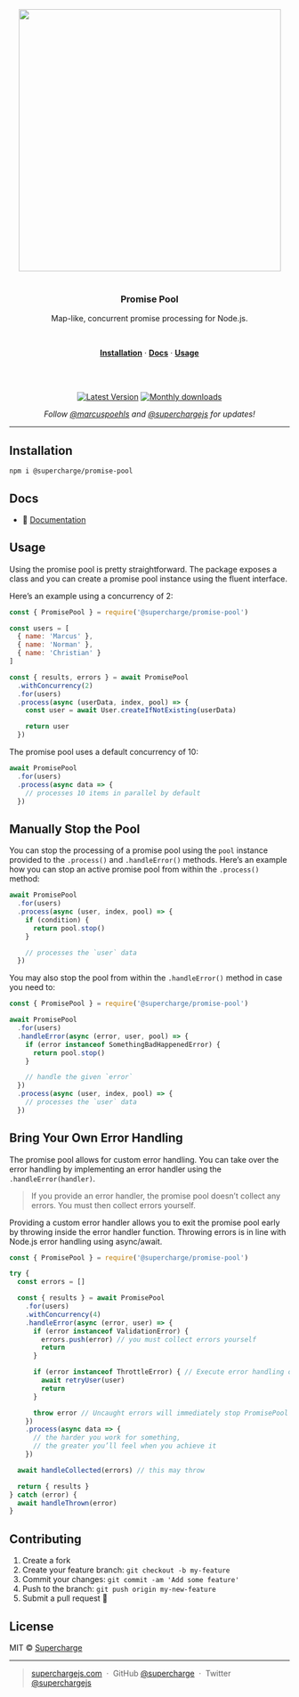 <div align="center">
  <a href="https://superchargejs.com">
    <img width="471" style="max-width:100%;" src="https://superchargejs.com/images/supercharge-text.svg" />
  </a>
  <br/>
  <br/>
  <p>
    <h3>Promise Pool</h3>
  </p>
  <p>
    Map-like, concurrent promise processing for Node.js.
  </p>
  <br/>
  <p>
    <a href="#installation"><strong>Installation</strong></a> ·
    <a href="#docs"><strong>Docs</strong></a> ·
    <a href="#usage"><strong>Usage</strong></a>
  </p>
  <br/>
  <br/>
  <p>
    <a href="https://www.npmjs.com/package/@supercharge/promise-pool"><img src="https://img.shields.io/npm/v/@supercharge/promise-pool.svg" alt="Latest Version"></a>
    <a href="https://www.npmjs.com/package/@supercharge/promise-pool"><img src="https://img.shields.io/npm/dm/@supercharge/promise-pool.svg" alt="Monthly downloads"></a>
  </p>
  <p>
    <em>Follow <a href="http://twitter.com/marcuspoehls">@marcuspoehls</a> and <a href="http://twitter.com/superchargejs">@superchargejs</a> for updates!</em>
  </p>
</div>

---

## Installation

```
npm i @supercharge/promise-pool
```


## Docs

- 📖 [Documentation](https://superchargejs.com/docs/promise-pool)


## Usage
Using the promise pool is pretty straightforward. The package exposes a class and you can create a promise pool instance using the fluent interface.

Here’s an example using a concurrency of 2:

```js
const { PromisePool } = require('@supercharge/promise-pool')

const users = [
  { name: 'Marcus' },
  { name: 'Norman' },
  { name: 'Christian' }
]

const { results, errors } = await PromisePool
  .withConcurrency(2)
  .for(users)
  .process(async (userData, index, pool) => {
    const user = await User.createIfNotExisting(userData)

    return user
  })
```

The promise pool uses a default concurrency of 10:

```js
await PromisePool
  .for(users)
  .process(async data => {
    // processes 10 items in parallel by default
  })
```


## Manually Stop the Pool
You can stop the processing of a promise pool using the `pool` instance provided to the `.process()` and `.handleError()` methods. Here’s an example how you can stop an active promise pool from within the `.process()` method:

```js
await PromisePool
  .for(users)
  .process(async (user, index, pool) => {
    if (condition) {
      return pool.stop()
    }

    // processes the `user` data
  })
```

You may also stop the pool from within the `.handleError()` method in case you need to:

```js
const { PromisePool } = require('@supercharge/promise-pool')

await PromisePool
  .for(users)
  .handleError(async (error, user, pool) => {
    if (error instanceof SomethingBadHappenedError) {
      return pool.stop()
    }

    // handle the given `error`
  })
  .process(async (user, index, pool) => {
    // processes the `user` data
  })
```


## Bring Your Own Error Handling
The promise pool allows for custom error handling. You can take over the error handling by implementing an error handler using the `.handleError(handler)`.

> If you provide an error handler, the promise pool doesn’t collect any errors. You must then collect errors yourself.

Providing a custom error handler allows you to exit the promise pool early by throwing inside the error handler function. Throwing errors is in line with Node.js error handling using async/await.

```js
const { PromisePool } = require('@supercharge/promise-pool')

try {
  const errors = []

  const { results } = await PromisePool
    .for(users)
    .withConcurrency(4)
    .handleError(async (error, user) => {
      if (error instanceof ValidationError) {
        errors.push(error) // you must collect errors yourself
        return
      }

      if (error instanceof ThrottleError) { // Execute error handling on specific errors
        await retryUser(user)
        return
      }

      throw error // Uncaught errors will immediately stop PromisePool
    })
    .process(async data => {
      // the harder you work for something,
      // the greater you’ll feel when you achieve it
    })

  await handleCollected(errors) // this may throw

  return { results }
} catch (error) {
  await handleThrown(error)
}
```


## Contributing

1.  Create a fork
2.  Create your feature branch: `git checkout -b my-feature`
3.  Commit your changes: `git commit -am 'Add some feature'`
4.  Push to the branch: `git push origin my-new-feature`
5.  Submit a pull request 🚀


## License
MIT © [Supercharge](https://superchargejs.com)

---

> [superchargejs.com](https://superchargejs.com) &nbsp;&middot;&nbsp;
> GitHub [@supercharge](https://github.com/supercharge) &nbsp;&middot;&nbsp;
> Twitter [@superchargejs](https://twitter.com/superchargejs)
